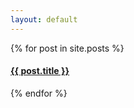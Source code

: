 ```yaml
---
layout: default
---
```



{% for post in site.posts %}
           
<h4 class="post-title"><a href="{{site.baseurl}}{{post.url}}"> {{ post.title }}  </a> <br></h4>

{% endfor %}
    


